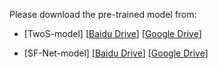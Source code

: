 Please download the pre-trained model from:

* [TwoS-model]
 [[Baidu Drive](https://pan.baidu.com/s/1MkKxmOPc6itCDpOfyaIKyA)]
 [[Google Drive](https://drive.google.com/open?id=1vXTjW8MjW4308j1HM1Y_MBpUxmcX3I2k)]

* [SF-Net-model]
[[Baidu Drive](https://pan.baidu.com/s/1yT7LUfDzC1aT_L3-4-ivdw)]
[[Google Drive](https://drive.google.com/open?id=1nmzdxsSbePF9aOkl9GDUMO7Ndz5NTVT7)]
